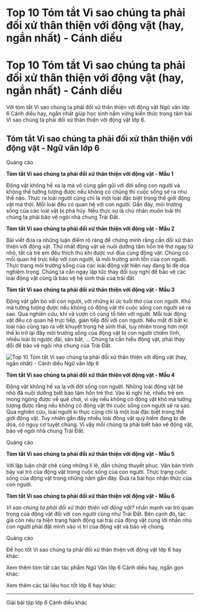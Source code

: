 # Top 10 Tóm tắt Vì sao chúng ta phải đối xử thân thiện với động vật (hay, ngắn nhất) - Cánh diều

# Top 10 Tóm tắt Vì sao chúng ta phải đối xử thân thiện với động vật (hay, ngắn nhất) - Cánh diều

Với tóm tắt Vì sao chúng ta phải đối xử thân thiện với động vật Ngữ văn lớp 6 Cánh diều hay, ngắn nhất giúp học sinh nắm vững kiến thức trọng tâm bài Vì sao chúng ta phải đối xử thân thiện với động vật lớp 6.

## Tóm tắt Vì sao chúng ta phải đối xử thân thiện với động vật - Ngữ văn lớp 6

Quảng cáo

**Tóm tắt Vì sao chúng ta phải đối xử thân thiện với động vật - Mẫu 1**

Động vật không hề xa lạ mà vô cùng gần gũi với đời sống con người và không thể tưởng tượng được nếu không có chúng thì cuộc sống sẽ ra như thế nào. Thực ra loài người cũng chỉ là một loài đặc biệt trong thế giới động vật mà thôi. Mỗi loài đều có quan hệ với con người. Gần đây, môi trường sống của các loài vật bị phá hủy. Nếu thực sự là chủ nhân muôn loài thì chúng ta phải bảo vệ ngôi nhà chung Trái Đất.

**Tóm tắt Vì sao chúng ta phải đối xử thân thiện với động vật - Mẫu 2**

Bài viết đưa ra những luận điểm rõ ràng để chứng minh rằng cần đối xử thân thiện với động vật. Thứ nhất động vật sẽ nuôi dưỡng tâm hồn trẻ thơ ngay từ nhỏ, tất cả trẻ em đều thích thú khi được vui đùa cùng động vật. Chúng có mối quan hệ trực tiếp với con người, là môi trường sinh tồn của con người. Thực trạng môi trường sống của các loài động vật hiện nay đang bị đe dọa nghiêm trọng. Chúng ta cần ngay lập tức thay đổi suy nghĩ để bảo vệ các loài động vật cũng là bảo vệ hệ sinh thái của trái đất. 

**Tóm tắt Vì sao chúng ta phải đối xử thân thiện với động vật - Mẫu 3**

Động vật gắn bó với con người, với những kí ức tuổi thơ của con người. Khó mà tưởng tượng được nếu không có động vật thì cuộc sống con người sẽ ra sao. Qua nghiên cứu, khỉ và vượn có cùng tổ tiên với người. Mỗi loài động vật đều có quan hệ trực tiếp, gián tiếp đối với con người. Nếu mất đi bất kì loài nào cũng tạo ra vết khuyết trong hệ sinh thái, tuy nhiên trong hơn một thế kỉ trở lại đây môi trường sống của động vật bị con người chiếm lĩnh, nhiều loài bị ngược đãi, săn bắt, … Chúng ta cần hiểu động vật, phải thay đổi để bảo vệ ngôi nhà chung của Trái Đất.

![Top 10 Tóm tắt Vì sao chúng ta phải đối xử thân thiện với động vật \(hay, ngắn nhất\) - Cánh diều Ngữ văn lớp 6](https://vietjack.com/soan-van-lop-6-cd/images/tom-tat-vi-sao-chung-ta-phai-doi-xu-than-thien-voi-dong-vat-66817.png)

**Tóm tắt Vì sao chúng ta phải đối xử thân thiện với động vật - Mẫu 4**

Động vật không hề xa lạ với đời sống con người. Những loài động vật bé nhỏ đã nuôi dưỡng biết bao tâm hồn trẻ thơ. Vào kì nghỉ hè, nhiều trẻ em mong ngóng được về quê chơi, vì vậy nếu không có động vật khó mà tưởng tượng được rằng nếu không có động vật thì cuộc sống con người sẽ ra sao. Qua nghiên cứu, loài người kì thực cũng chỉ là một loài đặc biệt trong thế giới động vật. Tuy nhiên gần đây nhiều loài động vật quý hiếm đang bị đe dọa, có nguy cơ tuyệt chủng. Vì vậy mỗi chúng ta phải biết bảo vệ động vật, bảo vệ ngôi nhà chung Trái Đất. 

Quảng cáo

**Tóm tắt Vì sao chúng ta phải đối xử thân thiện với động vật - Mẫu 5**

Với lập luận chặt chẽ cùng những lí lẽ, dẫn chứng thuyết phục. Văn bản trình bày vai trò của động vật trong cuộc sống của con người. Thực trạng cuộc sống của động vật trong những năm gần đây. Đưa ra bài học nhận thức của con người.

**Tóm tắt Vì sao chúng ta phải đối xử thân thiện với động vật - Mẫu 6**

_Vì sao chúng ta phải đối xử thân thiện với động vật?_ nhấn mạnh vai trò quan trọng của động vật đối với con người cũng như Trái Đất. Bên cạnh đó, tác giả còn nêu ra hiện trạng hành động sai trái của động vật cùng lời nhắn nhủ con người phải đặt mình vào vị trí của động vật và bảo vệ chúng.

Quảng cáo

Để học tốt Vì sao chúng ta phải đối xử thân thiện với động vật lớp 6 hay khác:

Xem thêm tóm tắt các tác phẩm Ngữ Văn lớp 6 Cánh diều hay, ngắn gọn khác:

Xem thêm các tài liệu học tốt lớp 6 hay khác:

* * *

Giải bài tập lớp 6 Cánh diều khác

